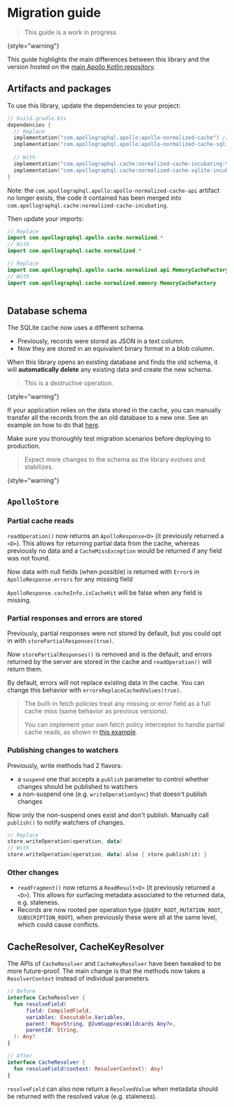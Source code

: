 # Migration guide

> This guide is a work in progress

{style="warning"}

This guide highlights the main differences between this library and the version hosted on the
[main Apollo Kotlin repository](https://github.com/apollographql/apollo-kotlin).

## Artifacts and packages

To use this library, update the dependencies to your project:

```kotlin
// build.gradle.kts
dependencies {
  // Replace
  implementation("com.apollographql.apollo:apollo-normalized-cache") // Memory cache
  implementation("com.apollographql.apollo:apollo-normalized-cache-sqlite") // SQLite cache
  
  // With
  implementation("com.apollographql.cache:normalized-cache-incubating:%latest_version%") // Memory cache
  implementation("com.apollographql.cache:normalized-cache-sqlite-incubating:%latest_version%") // SQLite cache
}
```

Note: the `com.apollographql.apollo:apollo-normalized-cache-api` artifact no longer exists, the code it contained has been merged into `com.apollographql.cache:normalized-cache-incubating`.

Then update your imports:

```kotlin
// Replace
import com.apollographql.apollo.cache.normalized.* 
// With
import com.apollographql.cache.normalized.*

// Replace
import com.apollographql.apollo.cache.normalized.api.MemoryCacheFactory
// With
import com.apollographql.cache.normalized.memory.MemoryCacheFactory



```

## Database schema

The SQLite cache now uses a different schema.

- Previously, records were stored as JSON in a text column.
- Now they are stored in an equivalent binary format in a blob column.

When this library opens an existing database and finds the old schema, it will **automatically delete** any existing data and create the new schema.

> This is a destructive operation.

{style="warning"}

If your application relies on the data stored in the cache, you can manually transfer all the records from the an old database to a new one.
See an example on how to do that [here](https://github.com/apollographql/apollo-kotlin-normalized-cache-incubating/blob/main/tests/migration/src/commonTest/kotlin/MigrationTest.kt#L157).

Make sure you thoroughly test migration scenarios before deploying to production.

> Expect more changes to the schema as the library evolves and stabilizes.

{style="warning"}

## `ApolloStore`

### Partial cache reads
`readOperation()` now returns an `ApolloResponse<D>` (it previously returned a `<D>`). This allows for returning partial data from the cache, whereas
previously no data and a `CacheMissException` would be returned if any field was not found.

Now data with null fields (when possible) is returned with `Error`s in `ApolloResponse.errors` for any missing field

`ApolloResponse.cacheInfo.isCacheHit` will be false when any field is missing.

### Partial responses and errors are stored

Previously, partial responses were not stored by default, but you could opt in with `storePartialResponses(true)`.

Now `storePartialResponses()` is removed and is the default, and errors returned by the server are stored in the cache and `readOperation()` will return them.

By default, errors will not replace existing data in the cache. You can change this behavior with `errorsReplaceCachedValues(true)`.

> The built-in fetch policies treat any missing or error field as a full cache miss (same behavior as previous versions).
>
> You can implement your own fetch policy interceptor to handle partial cache reads, as shown in [this example](https://github.com/apollographql/apollo-kotlin-normalized-cache-incubating/blob/main/tests/partial-results/src/commonTest/kotlin/test/CachePartialResultTest.kt#L809).

### Publishing changes to watchers

Previously, write methods had 2 flavors:
- a `suspend` one that accepts a `publish` parameter to control whether changes should be published to watchers
- a non-suspend one (e.g. `writeOperationSync`) that doesn't publish changes

Now only the non-suspend ones exist and don't publish. Manually call `publish()` to notify watchers of changes.

```kotlin
// Replace
store.writeOperation(operation, data)
// With
store.writeOperation(operation, data).also { store.publish(it) }
```

### Other changes

- `readFragment()` now returns a `ReadResult<D>` (it previously returned a `<D>`). This allows for surfacing metadata associated to the returned data, e.g. staleness.
- Records are now rooted per operation type (`QUERY_ROOT`, `MUTATION_ROOT`, `SUBSCRIPTION_ROOT`), when previously these were all at the same level, which could cause conflicts.

## CacheResolver, CacheKeyResolver

The APIs of `CacheResolver` and `CacheKeyResolver` have been tweaked to be more future-proof. The main change is that the methods now takes a `ResolverContext` instead of
individual parameters.

```kotlin
// Before
interface CacheResolver {
  fun resolveField(
      field: CompiledField,
      variables: Executable.Variables,
      parent: Map<String, @JvmSuppressWildcards Any?>,
      parentId: String,
  ): Any?
}

// After
interface CacheResolver {
  fun resolveField(context: ResolverContext): Any?
}
```

`resolveField` can also now return a `ResolvedValue` when metadata should be returned with the resolved value (e.g. staleness).
